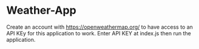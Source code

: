 # Weather-App
Create an account with https://openweathermap.org/ to have access to an API KEy for this application to work.
Enter API KEY at index.js then run the application.
